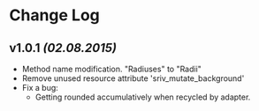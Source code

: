 Change Log
===

v1.0.1 *(02.08.2015)*
---
 * Method name modification. "Radiuses" to "Radii"
 * Remove unused resource attribute 'sriv_mutate_background'
 * Fix a bug:
   * Getting rounded accumulatively when recycled by adapter.